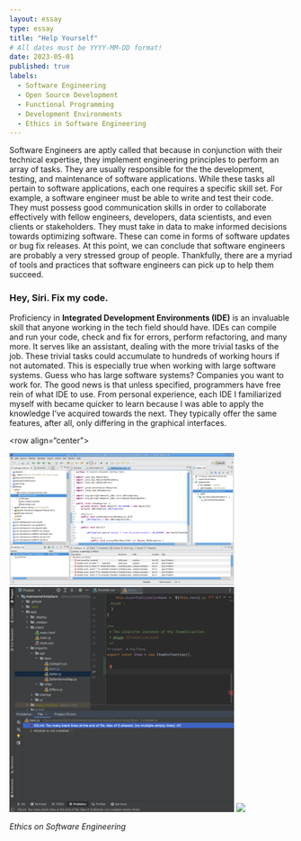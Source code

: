 ```yaml
---
layout: essay
type: essay
title: "Help Yourself"
# All dates must be YYYY-MM-DD format!
date: 2023-05-01
published: true
labels:
  - Software Engineering
  - Open Source Development
  - Functional Programming
  - Development Environments
  - Ethics in Software Engineering
---
```

 
Software Engineers are aptly called that because in conjunction with their technical expertise, they implement engineering principles to perform an array of tasks. They are usually responsible for the the development, testing, and maintenance of software applications. While these tasks all pertain to software applications, each one requires a specific skill set. For example, a software engineer must be able to write and test their code. They must possess good communication skills in order to collaborate effectively with fellow engineers, developers, data scientists, and even clients or stakeholders. They must take in data to make informed decisions towards optimizing software. These can come in forms of software updates or bug fix releases. At this point, we can conclude that software engineers are probably a very stressed group of people. Thankfully, there are a myriad of tools and practices that software engineers can pick up to help them succeed.
 
### Hey, Siri. Fix my code.

Proficiency in **Integrated Development Environments (IDE)** is an invaluable skill that anyone working in the tech field should have. IDEs can compile and run your code, check and fix for errors, perform refactoring, and many more. It serves like an assistant, dealing with the more trivial tasks of the job. These trivial tasks could accumulate to hundreds of working hours if not automated. This is especially true when working with large software systems. Guess who has large software systems? Companies you want to work for. The good news is that unless specified, programmers have free rein of what IDE to use. From personal experience, each IDE I familiarized myself with became quicker to learn because I was able to apply the knowledge I’ve acquired towards the next. They typically offer the same features, after all, only differing in the graphical interfaces.


<row align=“center">
<col>
<img width="400px" class="rounded pe-3" src="../img/reflections/eclipse.-screenshot.png" float=“left">
</col>
<col>
<img width="400px" class="rounded" src="../img/reflections/intellij-screenshot.png" float=“center”>
</col>
<col>
<img width="400px" class="rounded" src="../img/reflections/neatbeans.png" float=“center”>
</col>

</row>

*Ethics on Software Engineering*


